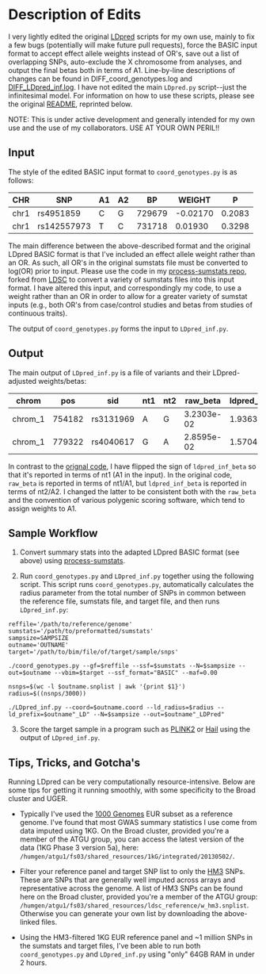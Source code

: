 # Description of Edits

I very lightly edited the original [LDpred](https://github.com/bvilhjal/ldpred) scripts for my own use, mainly to fix a few bugs (potentially will make future pull requests), force the BASIC input format to accept effect allele weights instead of OR's, save out a list of overlapping SNPs, auto-exclude the X chromosome from analyses, and output the final betas both in terms of A1. Line-by-line descriptions of changes can be found in DIFF_coord_genotypes.log and [DIFF_LDpred_inf.log](https://github.com/ce-carey/ldpred/blob/master/ldpred/DIFF_LDpred_inf.log). I have not edited the main `LDpred.py` script--just the infinitesimal model. For information on how to use these scripts, please see the original [README](https://github.com/bvilhjal/ldpred/blob/master/README.md), reprinted below. 

NOTE: This is under active development and generally intended for my own use and the use of my collaborators. USE AT YOUR OWN PERIL!!

## Input

The style of the edited BASIC input format to `coord_genotypes.py` is as follows:

CHR | SNP | A1 | A2 | BP | WEIGHT | P       
--- | --- | --- | --- | --- | --- | ---
chr1 | rs4951859 | C | G | 729679 | -0.02170 | 0.2083  
chr1 | rs142557973 | T | C | 731718 | 0.01930 | 0.3298  

The main difference between the above-described format and the original LDpred BASIC format is that I've included an effect allele weight rather than an OR. As such, all OR's in the original sumstats file must be converted to log(OR) prior to input. Please use the code in my [process-sumstats repo](https://github.com/ce-carey/process-sumstats), forked from [LDSC](https://github.com/bulik/ldsc) to convert a variety of sumstats files into this input format. I have altered this input, and correspondingly my code, to use a weight rather than an OR in order to allow for a greater variety of sumstat inputs (e.g., both OR's from case/control studies and betas from studies of continuous traits). 

The output of `coord_genotypes.py` forms the input to `LDpred_inf.py`. 

## Output

The main output of `LDpred_inf.py` is a file of variants and their LDpred-adjusted weights/betas:

chrom | pos | sid | nt1 | nt2 | raw_beta | ldpred_inf_beta
--- | --- | --- | --- | --- | --- | ---
chrom_1 | 754182 | rs3131969 | A | G | 3.2303e-02 | 1.9363e-04
chrom_1 | 779322 | rs4040617 | G | A | 2.8595e-02 | 1.5704e-04

In contrast to the [orignal code](https://github.com/bvilhjal/ldpred), I have flipped the sign of `ldpred_inf_beta` so that it's reported in terms of nt1 (A1 in the input). In the original code, `raw_beta` is reported in terms of nt1/A1, but `ldpred_inf_beta` is reported in terms of nt2/A2. I changed the latter to be consistent both with the `raw_beta` and the convention of various polygenic scoring software, which tend to assign weights to A1. 

## Sample Workflow

1. Convert summary stats into the adapted LDpred BASIC format (see above) using [process-sumstats](https://github.com/ce-carey/process-sumstats).

2. Run `coord_genotypes.py` and `LDpred_inf.py` together using the following script. This script runs `coord_genotypes.py`, automatically calculates the radius parameter from the total number of SNPs in common between the reference file, sumstats file, and target file, and then runs `LDpred_inf.py`:
```
reffile='/path/to/reference/genome'
sumstats='/path/to/preformatted/sumstats'
sampsize=SAMPSIZE
outname='OUTNAME'
target='/path/to/bim/file/of/target/sample/snps'

./coord_genotypes.py --gf=$reffile --ssf=$sumstats --N=$sampsize --out=$outname --vbim=$target --ssf_format="BASIC" --maf=0.00

nsnps=$(wc -l $outname.snplist | awk '{print $1}')
radius=$((nsnps/3000))

./LDpred_inf.py --coord=$outname.coord --ld_radius=$radius --ld_prefix=$outname"_LD" --N=$sampsize --out=$outname"_LDPred"
```
   
3. Score the target sample in a program such as [PLINK2](https://www.cog-genomics.org/plink2/) or [Hail](https://hail.is/) using the output of `LDpred_inf.py`.

## Tips, Tricks, and Gotcha's

Running LDpred can be very computationally resource-intensive. Below are some tips for getting it running smoothly, with some specificity to the Broad cluster and UGER.

* Typically I've used the [1000 Genomes](http://www.internationalgenome.org/) EUR subset as a reference genome. I've found that most GWAS summary statistics I use come from data imputed using 1KG. On the Broad cluster, provided you're a member of the ATGU group, you can access the latest version of the data (1KG Phase 3 version 5a), here: `/humgen/atgu1/fs03/shared_resources/1kG/integrated/20130502/`.

* Filter your reference panel and target SNP list to only the [HM3](https://www.sanger.ac.uk/resources/downloads/human/hapmap3.html) SNPs. These are SNPs that are generally well imputed across arrays and representative across the genome. A list of HM3 SNPs can be found here on the Broad cluster, provided you're a member of the ATGU group: `/humgen/atgu1/fs03/shared_resources/ldsc_reference/w_hm3.snplist`. Otherwise you can generate your own list by downloading the above-linked files.

* Using the HM3-filtered 1KG EUR reference panel and ~1 million SNPs in the sumstats and target files, I've been able to run both `coord_genotypes.py` and `LDpred_inf.py` using "only" 64GB RAM in under 2 hours. 
